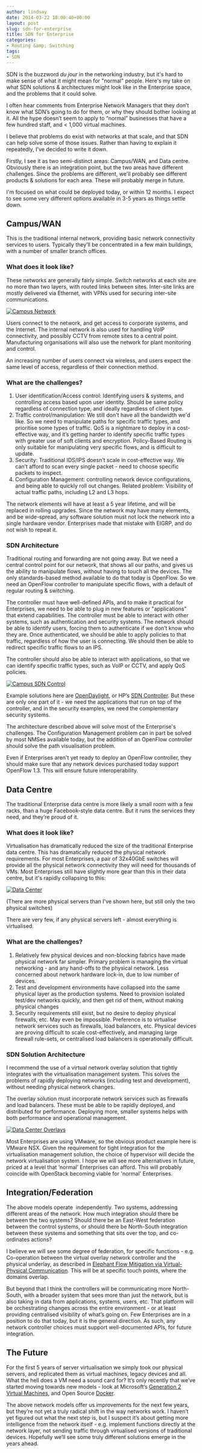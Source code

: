 ```yaml
---
author: lindsay
date: 2014-03-22 18:00:40+00:00
layout: post
slug: sdn-for-enterprise
title: SDN for Enterprise
categories:
- Routing &amp; Switching
tags:
- SDN
---
```


SDN is the buzzword _du jour_ in the networking industry, but it's hard to make sense of what it might mean for "normal" people. Here's my take on what SDN solutions & architectures might look like in the Enterprise space, and the problems that it could solve.

I often hear comments from Enterprise Network Managers that they don’t know what SDN’s going to do for them, or why they should bother looking at it. All the hype doesn’t seem to apply to “normal” businesses that have a few hundred staff, and < 1,000 virtual machines.

I believe that problems do exist with networks at that scale, and that SDN can help solve some of those issues. Rather than having to explain it repeatedly, I've decided to write it down.

Firstly, I see it as two semi-distinct areas: Campus/WAN, and Data centre. Obviously there is an integration point, but the two areas have different challenges. Since the problems are different, we'll probably see different products & solutions for each area. These will probably merge in future.

I'm focused on what could be deployed today, or within 12 months. I expect to see some very different options available in 3-5 years as things settle down.

## Campus/WAN

This is the traditional internal network, providing basic network connectivity services to users. Typically they’ll be concentrated in a few main buildings, with a number of smaller branch offices.

### What does it look like?

These networks are generally fairly simple. Switch networks at each site are no more than two layers, with routed links between sites. Inter-site links are mostly delivered via Ethernet, with VPNs used for securing inter-site communications.

[![Campus Network](/assets/2014/03/Campus-Network-e1395463953747.png)](/assets/2014/03/Campus-Network.png)

Users connect to the network, and get access to corporate systems, and the Internet. The internal network is also used for handling VoIP connectivity, and possibly CCTV from remote sites to a central point. Manufacturing organisations will also use the network for plant monitoring and control.

An increasing number of users connect via wireless, and users expect the same level of access, regardless of their connection method.

### What are the challenges?

1. User identification/Access control: Identifying users & systems, and controlling access based upon user identity. Should be same policy regardless of connection type, and ideally regardless of client type.
2. Traffic control/manipulation: We still don't have all the bandwidth we'd like. So we need to manipulate paths for specific traffic types, and prioritise some types of traffic. QoS is a nightmare to deploy in a cost-effective way, and it’s getting harder to identify specific traffic types with greater use of soft clients and encryption. Policy-Based Routing is only suitable for manipulating very specific flows, and is difficult to update.
3. Security: Traditional IDS/IPS doesn’t scale in cost-effective way. We can’t afford to scan every single packet - need to choose specific packets to inspect.
4. Configuration Management: controlling network device configurations, and being able to quickly roll out changes. Related problem: Visibility of actual traffic paths, including L2 and L3 hops.

The network elements will have at least a 5 year lifetime, and will be replaced in rolling upgrades. Since the network may have many elements, and be wide-spread, any software solution must not lock the network into a single hardware vendor. Enterprises made that mistake with EIGRP, and do not wish to repeat it.

### SDN Architecture

Traditional routing and forwarding are not going away. But we need a central control point for our network, that shows all our paths, and gives us the ability to manipulate flows, without having to touch all the devices. The only standards-based method available to do that today is OpenFlow. So we need an OpenFlow controller to manipulate specific flows, with a default of regular routing & switching.

The controller must have well-defined APIs, and to make it practical for Enterprises, we need to be able to plug in new features or "applications" that extend capabilities. The controller must be able to interact with other systems, such as authentication and security systems. The network should be able to identify users, forcing them to authenticate if we don’t know who they are. Once authenticated, we should be able to apply policies to that traffic, regardless of how the user is connecting. We should then be able to redirect specific traffic flows to an IPS.

The controller should also be able to interact with applications, so that we can identify specific traffic types, such as VoIP or CCTV, and apply QoS policies.

[![Campus SDN Control](/assets/2014/03/Campus-SDN-Control.png)](/assets/2014/03/Campus-SDN-Control.png)

Example solutions here are [OpenDaylight](http://www.opendaylight.org/), or HP’s [SDN Controller](http://h17007.www1.hp.com/us/en/networking/solutions/technology/sdn). But these are only one part of it - we need the applications that run on top of the controller, and in the security examples, we need the complementary security systems.

The architecture described above will solve most of the Enterprise's challenges. The Configuration Management problem can in part be solved by most NMSes available today, but the addition of an OpenFlow controller should solve the path visualisation problem.

Even if Enterprises aren't yet ready to deploy an OpenFlow controller, they should make sure that any network devices purchased today support OpenFlow 1.3. This will ensure future interoperability.

## Data Centre

The traditional Enterprise data centre is more likely a small room with a few racks, than a huge Facebook-style data centre. But it runs the services they need, and they’re proud of it.

### What does it look like?

Virtualisation has dramatically reduced the size of the traditional Enterprise data centre. This has dramatically reduced the physical network requirements. For most Enterprises, a pair of 32x40GbE switches will provide all the physical network connectivity they will need for thousands of VMs. Most Enterprises still have slightly more gear than this in their data centre, but it's rapidly collapsing to this:

[![Data Center](/assets/2014/03/Data-Center.png)](/assets/2014/03/Data-Center.png)

(There are more physical servers than I've shown here, but still only the two physical switches)

There are very few, if any physical servers left - almost everything is virtualised.

### What are the challenges?

1. Relatively few physical devices and non-blocking fabrics have made physical network far simpler. Primary problem is managing the virtual networking - and any hand-offs to the physical network. Less concerned about network hardware lock-in, due to low number of devices.
2. Test and development environments have collapsed into the same physical layer as the production systems. Need to provision isolated test/dev networks quickly, and then get rid of them, without making physical changes
3. Security requirements still exist, but no desire to deploy physical firewalls, etc. May even be impossible. Preference is to virtualise network services such as firewalls, load balancers, etc. Physical devices are proving difficult to scale cost-effectively, and managing large firewall rule-sets, or centralised load balancers is operationally difficult.

### SDN Solution Architecture

I recommend the use of a virtual network overlay solution that tightly integrates with the virtualisation management system. This solves the problems of rapidly deploying networks (including test and development), without needing physical network changes.

The overlay solution must incorporate network services such as firewalls and load balancers. These must be able to be rapidly deployed, and distributed for performance. Deploying more, smaller systems helps with both performance and operational management.

[![Data Center Overlays](/assets/2014/03/Data-Center-Overlays.png)](/assets/2014/03/Data-Center-Overlays.png)

Most Enterprises are using VMware, so the obvious product example here is VMware NSX. Given the requirement for tight integration for the virtualisation management solution, the choice of hypervisor will decide the network virtualisation system. I hope we will see more alternatives in future, priced at a level that ‘normal’ Enterprises can afford. This will probably coincide with OpenStack becoming viable for 'normal' Enterprises.

## Integration/Federation

The above models operate  independently. Two systems, addressing different areas of the network. How much integration should there be between the two systems? Should there be an East-West federation between the control systems, or should there be North-South integration between these systems and something that sits over the top, and co-ordinates actions?

I believe we will see some degree of federation, for specific functions - e.g. Co-operation between the virtual overlay network controller and the physical underlay, as described in [Elephant Flow Mitigation via Virtual-Physical Communication](http://blogs.vmware.com/networkvirtualization/2014/02/elephant-flow-mitigation.html). This will be at specific touch points, where the domains overlap.

But beyond that I think the controllers will be communicating more North-South, with a broader system that sees more than just the network, but is also taking in data from applications, systems, users, etc. That platform will be orchestrating changes across the entire environment - or at least providing centralised visibility of what’s going on. Few Enterprises are in a position to do that today, but it is the general direction. As such, any network controller choices must support well-documented APIs, for future integration.

## The Future

For the first 5 years of server virtualisation we simply took our physical servers, and replicated them as virtual machines, legacy devices and all. What the hell does a VM need a sound card for? It’s only recently that we’ve started moving towards new models - look at Microsoft’s [Generation 2 Virtual Machines](http://technet.microsoft.com/en-us/library/dn282285.aspx), and Open Source [Docker](https://www.docker.io/).

The above network models offer us improvements for the next few years, but they’re not yet a truly radical shift in the way networks work. I haven’t yet figured out what the next step is, but I suspect it’s about getting more intelligence from the network itself - e.g. implement functions directly at the network layer, not sending traffic through virtualised versions of traditional devices. Hopefully we’ll see some truly different solutions emerge in the years ahead.

